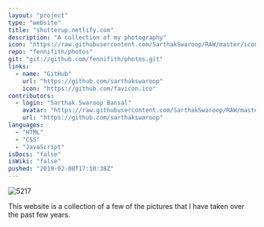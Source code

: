 ```yaml
---
layout: "project"
type: "website"
title: "shutterup.netlify.com"
description: "A collection of my photography"
icon: "https://raw.githubusercontent.com/SarthakSwaroop/RAW/master/icon-code-9.jpg"
repo: "fennifith/photos"
git: "git://github.com/fennifith/photos.git"
links: 
  - name: "GitHub"
    url: "https://github.com/sarthakswaroop"
    icon: "https://github.com/favicon.ico"
contributors: 
  - login: "Sarthak Swaroop Bansal"
    avatar: "https://raw.githubusercontent.com/SarthakSwaroop/RAW/master/mee.jpg"
    url: "https://github.com/sarthakswaroop"
languages: 
  - "HTML"
  - "CSS"
  - "JavaScript"
isDocs: "false"
isWiki: "false"
pushed: "2019-02-08T17:10:38Z"
---
```

![5217](https://raw.githubusercontent.com/SarthakSwaroop/RAW/master/Screen%20Shot%202019-10-27%20at%201.14.51%20AM.png)

This website is a collection of a few of the pictures that I have taken over the past few years.
